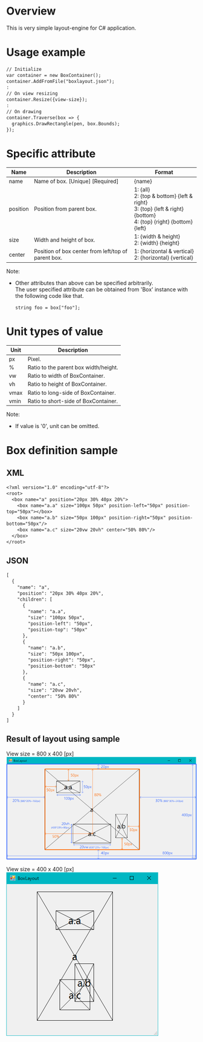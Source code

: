 ﻿# Overview

This is very simple layout-engine for C# application.

# Usage example

```
// Initialize
var container = new BoxContainer();
container.AddFromFile("boxlayout.json");
:
// On view resizing
container.Resize({view-size});
:
// On drawing
container.Traverse(box => {
  graphics.DrawRectangle(pen, box.Bounds);
});
```

# Specific attribute

Name     | Description                      | Format
---------|----------------------------------|--------
name     | Name of box. [Unique] [Required] | {name}
position | Position from parent box.        | 1: {all} <br> 2: {top & bottom} {left & right} <br> 3: {top} {left & right} {bottom} <br> 4: {top} {right} {bottom} {left}
size     | Width and height of box.         | 1: {width & height} <br> 2: {width} {height}
center   | Position of box center from left/top of parent box. | 1: {horizontal & vertical} <br> 2: {horizontal} {vertical}

Note:  
* Other attributes than above can be specified arbitrarily.  
  The user specified attribute can be obtained from 'Box' instance with the following code like that.
  ```
  string foo = box["foo"];
  ```

# Unit types of value

Unit | Description
-----|-------------
px   | Pixel.
%    | Ratio to the parent box width/height.
vw   | Ratio to width of BoxContainer.
vh   | Ratio to height of BoxContainer.
vmax | Ratio to long-side of BoxContainer.
vmin | Ratio to short-side of BoxContainer.

Note:  
* If value is '0', unit can be omitted.

# Box definition sample

## XML

```
<?xml version="1.0" encoding="utf-8"?>
<root>
  <box name="a" position="20px 30% 40px 20%">
    <box name="a.a" size="100px 50px" position-left="50px" position-top="50px"></box>
    <box name="a.b" size="50px 100px" position-right="50px" position-bottom="50px"/>
    <box name="a.c" size="20vw 20vh" center="50% 80%"/>
  </box>
</root>
```

## JSON

```
[
  {
    "name": "a",
    "position": "20px 30% 40px 20%",
    "children": [
      {
        "name": "a.a",
        "size": "100px 50px",
        "position-left": "50px",
        "position-top": "50px"
      },
      {
        "name": "a.b",
        "size": "50px 100px",
        "position-right": "50px",
        "position-bottom": "50px"
      },
      {
        "name": "a.c",
        "size": "20vw 20vh",
        "center": "50% 80%"
      }
    ]
  }
]
```

## Result of layout using sample

View size = 800 x 400 [px]  
![LayoutImage](sample_800x400.png)

View size = 400 x 400 [px]  
![LayoutImage](sample_400x400.png)
